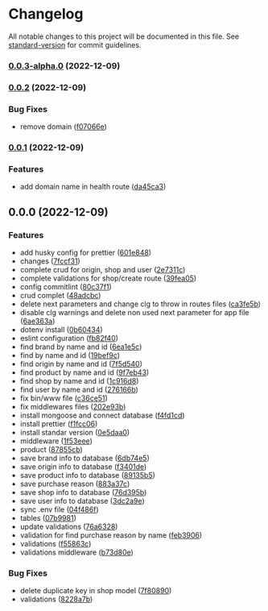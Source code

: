 # Changelog

All notable changes to this project will be documented in this file. See [standard-version](https://github.com/conventional-changelog/standard-version) for commit guidelines.

### [0.0.3-alpha.0](https://github.com/oicrruf/g16-node-and-mongo/compare/v0.0.2...v0.0.3-alpha.0) (2022-12-09)

### [0.0.2](https://github.com/oicrruf/g16-node-and-mongo/compare/v0.0.1...v0.0.2) (2022-12-09)


### Bug Fixes

* remove domain ([f07066e](https://github.com/oicrruf/g16-node-and-mongo/commit/f07066eb1c0f0cebf7602ac9a9a7177419915637))

### [0.0.1](https://github.com/oicrruf/g16-node-and-mongo/compare/v0.0.0...v0.0.1) (2022-12-09)


### Features

* add domain name in health route ([da45ca3](https://github.com/oicrruf/g16-node-and-mongo/commit/da45ca337a4f560b67fc50898b3fdb835e8d4a74))

## 0.0.0 (2022-12-09)


### Features

* add husky config for prettier ([601e848](https://github.com/oicrruf/g16-node-and-mongo/commit/601e8487751cab97c054e6cb797c1ccd029f798d))
* changes ([7fccf31](https://github.com/oicrruf/g16-node-and-mongo/commit/7fccf319f5c9cd88a54b0cafadb3b10cd2736f7f))
* complete crud for origin, shop and user ([2e7311c](https://github.com/oicrruf/g16-node-and-mongo/commit/2e7311cc5b32c126f81f38525dcbe7f0a0cbaade))
* complete validations for shop/create route ([39fea05](https://github.com/oicrruf/g16-node-and-mongo/commit/39fea05831ef20d9a862b65ec728d0661e6d38ad))
* config commitlint ([80c37f1](https://github.com/oicrruf/g16-node-and-mongo/commit/80c37f110506095e7616ad00a611fc1d845b9b39))
* crud complet ([48adcbc](https://github.com/oicrruf/g16-node-and-mongo/commit/48adcbcade2c0c31ee10c69880a40d231f4ca2be))
* delete next parameters and change clg to throw in routes files ([ca3fe5b](https://github.com/oicrruf/g16-node-and-mongo/commit/ca3fe5b5c02e3fd1e93b10d3e3273586a0ee9e11))
* disable clg warnings and delete non used next parameter for app file ([6ae363a](https://github.com/oicrruf/g16-node-and-mongo/commit/6ae363a01cb62e5c01800f0269a8752cea3eb611))
* dotenv install ([0b60434](https://github.com/oicrruf/g16-node-and-mongo/commit/0b604345990a0f306a956d431c1d421bbaaf65f5))
* eslint configuration ([fb82f40](https://github.com/oicrruf/g16-node-and-mongo/commit/fb82f40f0bca3741df86bff7c05bbca8963b7650))
* find brand by name and id ([6ea1e5c](https://github.com/oicrruf/g16-node-and-mongo/commit/6ea1e5cb41b2f1dc286f5bcb2b27430602a6f7f4))
* find by name and id ([19bef9c](https://github.com/oicrruf/g16-node-and-mongo/commit/19bef9cd1e1cf3e648d834d470dd14345b6faea5))
* find origin by name and id ([7f5d540](https://github.com/oicrruf/g16-node-and-mongo/commit/7f5d540a2900a5de148113ba7285e9ab179d52b1))
* find product by name and id ([9f7eb43](https://github.com/oicrruf/g16-node-and-mongo/commit/9f7eb43b635061cfd94631b292cd59f3eefcd408))
* find shop by name and id ([1c916d8](https://github.com/oicrruf/g16-node-and-mongo/commit/1c916d80f7e5c36e95de8dcd59fe1009e7deae22))
* find user by name and id ([276166b](https://github.com/oicrruf/g16-node-and-mongo/commit/276166b877181a002d0b53f24f5a870add07ad92))
* fix bin/www file ([c36ce51](https://github.com/oicrruf/g16-node-and-mongo/commit/c36ce517e185f6d3439f5e034d1d29ed96e02333))
* fix middlewares files ([202e93b](https://github.com/oicrruf/g16-node-and-mongo/commit/202e93b2b999d761d41352d26b14ce55b0867a73))
* install mongoose and connect database ([f4fd1cd](https://github.com/oicrruf/g16-node-and-mongo/commit/f4fd1cd9c4d7c1b6b8f661e6621a7e4e349c9f2f))
* install prettier ([f1fcc06](https://github.com/oicrruf/g16-node-and-mongo/commit/f1fcc06472d1cf443a5163b2bd3963293530f41b))
* install standar version ([0e5daa0](https://github.com/oicrruf/g16-node-and-mongo/commit/0e5daa0c88157c266f14e8d021bc883055aa11e3))
* middleware ([1f53eee](https://github.com/oicrruf/g16-node-and-mongo/commit/1f53eeeafd77e81f437d1918f17402c446726df6))
* product ([87855cb](https://github.com/oicrruf/g16-node-and-mongo/commit/87855cb1c6de4ce327a85443373c067e08c6611e))
* save brand info to database ([6db74e5](https://github.com/oicrruf/g16-node-and-mongo/commit/6db74e569d33eac143f4c8f0a2e2ba4286527e26))
* save origin info to database ([f3401de](https://github.com/oicrruf/g16-node-and-mongo/commit/f3401de6c79a7d7728f009fb405409647fb68c1d))
* save product info to database ([89135b5](https://github.com/oicrruf/g16-node-and-mongo/commit/89135b5ebd9ac6fec5d4be43804bf69b8c6fdcb7))
* save purchase reason ([883a37c](https://github.com/oicrruf/g16-node-and-mongo/commit/883a37cb12ce9b3a1d1898f8754f041b06216bc8))
* save shop info to database ([76d395b](https://github.com/oicrruf/g16-node-and-mongo/commit/76d395b3156e682b55fef2eb4d7cab4cea273d8c))
* save user info to database ([3dc2a9e](https://github.com/oicrruf/g16-node-and-mongo/commit/3dc2a9ed3f3dfe4ff087b729e3b8249854bc2f33))
* sync .env file ([04f486f](https://github.com/oicrruf/g16-node-and-mongo/commit/04f486f5e710c6d2f29e1675417753cc0a4d2e78))
* tables ([07b9981](https://github.com/oicrruf/g16-node-and-mongo/commit/07b99816fb0e61ecc75ee1f7ca0faa993b2ddd43))
* update validations ([76a6328](https://github.com/oicrruf/g16-node-and-mongo/commit/76a6328cf8519503d50ca3b3a261410f8dda7969))
* validation for find purchase reason by name ([feb3906](https://github.com/oicrruf/g16-node-and-mongo/commit/feb3906e5f8f75893ab71a9e0f54f471112f97eb))
* validations ([f55863c](https://github.com/oicrruf/g16-node-and-mongo/commit/f55863caa0b4b61e6b6fa41eb5f952e6697dde0b))
* validations middleware ([b73d80e](https://github.com/oicrruf/g16-node-and-mongo/commit/b73d80ede0359764af9cdf41a84d7b116ddf03cc))


### Bug Fixes

* delete duplicate key in shop model ([7f80890](https://github.com/oicrruf/g16-node-and-mongo/commit/7f80890da4149f34841e8ddd12167cc98ecbe9c0))
* validations ([8228a7b](https://github.com/oicrruf/g16-node-and-mongo/commit/8228a7b5fd1ac09b60beccea1d152bee5a0eb683))
